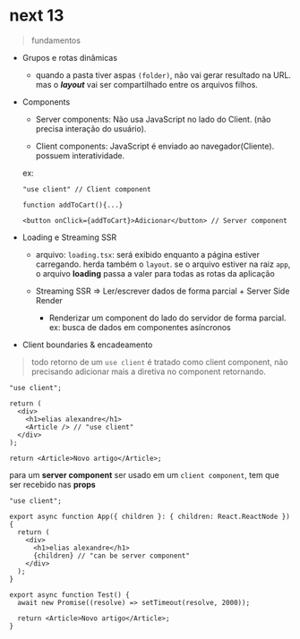 # next 13

> fundamentos

- Grupos e rotas dinâmicas

  - quando a pasta tiver aspas `(folder)`, não vai gerar resultado na URL.
    mas o **_layout_** vai ser compartilhado entre os arquivos filhos.

- Components

  - Server components: Não usa JavaScript no lado do Client. (não precisa interação do usuário).

  - Client components: JavaScript é enviado ao navegador(Cliente). possuem interatividade.

  ex:

  ```tsx
  "use client" // Client component

  function addToCart(){...}

  <button onClick={addToCart}>Adicionar</button> // Server component
  ```

- Loading e Streaming SSR

  - arquivo: `loading.tsx`: será exibido enquanto a página estiver carregando. herda também o `layout`. se o arquivo estiver na raiz `app`, o arquivo **loading** passa a valer para todas as rotas da aplicação

  - Streaming SSR => Ler/escrever dados de forma parcial + Server Side Render

    - Renderizar um component do lado do servidor de forma parcial. ex: busca de dados em componentes asíncronos

- Client boundaries & encadeamento

> todo retorno de um `use client` é tratado como client component, não precisando adicionar mais a diretiva no component retornando.

```tsx
"use client";

return (
  <div>
    <h1>elias alexandre</h1>
    <Article /> // "use client"
  </div>
);

return <Article>Novo artigo</Article>;
```

para um **server component** ser usado em um `client component`, tem que ser recebido nas **props**

```tsx
"use client";

export async function App({ children }: { children: React.ReactNode }) {
  return (
    <div>
      <h1>elias alexandre</h1>
      {children} // "can be server component"
    </div>
  );
}

export async function Test() {
  await new Promise((resolve) => setTimeout(resolve, 2000));

  return <Article>Novo artigo</Article>;
}
```
